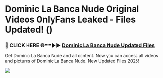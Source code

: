 # Dominic La Banca Nude Original Videos 0nlyFans Leaked - Files Updated! ()

<h3>🔴 CLICK HERE 🌐==►► <a href="https://tinyurl.com/2p9ay9w9" rel="nofollow">Dominic La Banca Nude Updated Files</a></h3>

Get Dominic La Banca Nude and all content. Now you can access all videos and pictures of Dominic La Banca Nude. New Updated Files 2025!

[![](https://i.imgur.com/KQgVmj3.gif)](https://tinyurl.com/2p9ay9w9)
